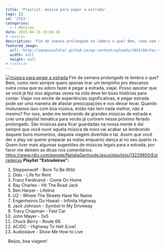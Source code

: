 ```yaml
---
title: 'Playlist: música para pegar a estrada'
tags: []
id: '2323'
categories:
  - - Músicas
date: 2015-04-15 19:04:16
# <extra>
description: 'Fim de semana prolongado te lembra o que? Bem, como nem sempre quero apenas tirar um tempinho pro descanso outra coisa que eu adoro fazer é pegar a estrada, viajar. Posso apostar que se você já fez isso algumas vezes na vida deve ter boas histórias para contar. Viajar nos enche de experiências significativas, e pegar estrada pode ser uma maneira de afastar preocupações e nos deixar levar. Quando misturamos isso com boa música, então não tem nada melhor, não é mesmo? Por isso, andei me lembrando de grandes músicas de estrada e criei uma playlist temática para vocês já curtirem nesse próximo feriado prolongado. São músicas para ficar guardadas na nossa mente e daí sempre que você ouvir aquela música de novo vai acabar se lembrando daquele bons momentos, daquela viagem divertida e tal. Assim que você der o play &hellip;'
featured_image: 
  url: 'http://oqueeuiafalar.github.io/wp-content/uploads/2015/04/Vai-viajar-20-músicas-perfeitas-para-ouvir-na-sua-viagem-3.jpg'
  width: null
  height: null
# </extra>
---
```


[![música para pegar a estrada ](/wp-content/uploads/2015/04/Vai-viajar-20-músicas-perfeitas-para-ouvir-na-sua-viagem-3.jpg)](/wp-content/uploads/2015/04/Vai-viajar-20-músicas-perfeitas-para-ouvir-na-sua-viagem-3.jpg) Fim de semana prolongado te lembra o que? Bem, como nem sempre quero apenas tirar um tempinho pro descanso outra coisa que eu adoro fazer é pegar a estrada, viajar. Posso apostar que se você já fez isso algumas vezes na vida deve ter boas histórias para contar. Viajar nos enche de experiências significativas, e pegar estrada pode ser uma maneira de afastar preocupações e nos deixar levar. Quando misturamos isso com boa música, então não tem nada melhor, não é mesmo? Por isso, andei me lembrando de grandes músicas de estrada e criei uma playlist temática para vocês já curtirem nesse próximo feriado prolongado. São músicas para ficar guardadas na nossa mente e daí sempre que você ouvir aquela música de novo vai acabar se lembrando daquele bons momentos, daquela viagem divertida e tal. Assim que você der o play vai querer preparar as malas enquanto dança aí no seu quarto rs. Quem tiver mais algumas sugestões de músicas legais para a estrada, por favor me deixem as dicas nos comentários. https://www.rdio.com/people/NataliaSantosdeJesus/playlists/13229850/Estradeiras **Playlist "Estradeiras":**

1.  Steppenwolf - Born To Be Wild
2.  Dido - Life for Rent
3.  Franz Ferdinand - Come On Home
4.  Ray Charles - Hit The Road Jack
5.  Ben Harper - Lifeline
6.  U2 - Where The Streets Have No Name
7.  Engenheiros Do Hawaii - Infinita Highway
8.  Jack Johnson - Symbol In My Driveway
9.  Tracy Chapman - Fast Car
10.  John Mayer - 3x5
11.  Chuck Berry - Route 66
12.  AC/DC - Highway To Hell (Live)
13.  Audioslave - Show Me How to Live

  Beijos, boa viagem!

